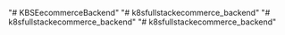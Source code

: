 "# KBSEecommerceBackend" 
"# k8sfullstackecommerce_backend" 
"# k8sfullstackecommerce_backend" 
"# k8sfullstackecommerce_backend" 
